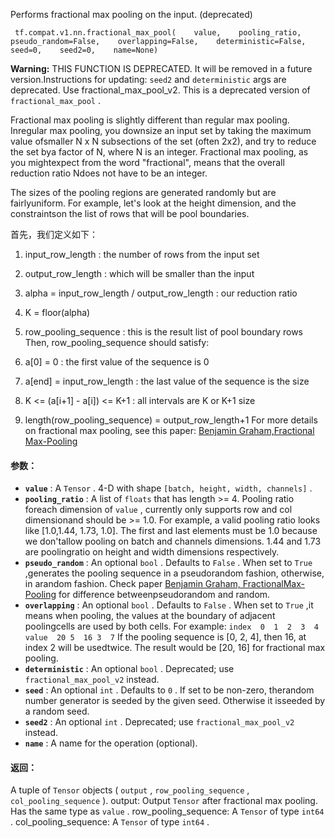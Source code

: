 Performs fractional max pooling on the input. (deprecated)

```
 tf.compat.v1.nn.fractional_max_pool(    value,    pooling_ratio,    pseudo_random=False,    overlapping=False,    deterministic=False,    seed=0,    seed2=0,    name=None) 
```


**Warning:**  THIS FUNCTION IS DEPRECATED. It will be removed in a future version.Instructions for updating: `seed2`  and  `deterministic`  args are deprecated.  Use fractional_max_pool_v2.
This is a deprecated version of  `fractional_max_pool` .

Fractional max pooling is slightly different than regular max pooling.  Inregular max pooling, you downsize an input set by taking the maximum value ofsmaller N x N subsections of the set (often 2x2), and try to reduce the set bya factor of N, where N is an integer.  Fractional max pooling, as you mightexpect from the word "fractional", means that the overall reduction ratio Ndoes not have to be an integer.

The sizes of the pooling regions are generated randomly but are fairlyuniform.  For example, let's look at the height dimension, and the constraintson the list of rows that will be pool boundaries.

首先，我们定义如下：

1. input_row_length : the number of rows from the input set
2. output_row_length : which will be smaller than the input
3. alpha = input_row_length / output_row_length : our reduction ratio
4. K = floor(alpha)
5. row_pooling_sequence : this is the result list of pool boundary rows
Then, row_pooling_sequence should satisfy:

1. a[0] = 0 : the first value of the sequence is 0
2. a[end] = input_row_length : the last value of the sequence is the size
3. K <= (a[i+1] - a[i]) <= K+1 : all intervals are K or K+1 size
4. length(row_pooling_sequence) = output_row_length+1
For more details on fractional max pooling, see this paper: [Benjamin Graham,Fractional Max-Pooling](http://arxiv.org/abs/1412.6071)

#### 参数：
- **`value`** : A  `Tensor` . 4-D with shape  `[batch, height, width, channels]` .
- **`pooling_ratio`** : A list of  `floats`  that has length >= 4.  Pooling ratio foreach dimension of  `value` , currently only supports row and col dimensionand should be >= 1.0. For example, a valid pooling ratio looks like [1.0,1.44, 1.73, 1.0]. The first and last elements must be 1.0 because we don'tallow pooling on batch and channels dimensions.  1.44 and 1.73 are poolingratio on height and width dimensions respectively.
- **`pseudo_random`** : An optional  `bool` .  Defaults to  `False` . When set to  `True` ,generates the pooling sequence in a pseudorandom fashion, otherwise, in arandom fashion. Check paper [Benjamin Graham, FractionalMax-Pooling](http://arxiv.org/abs/1412.6071) for difference betweenpseudorandom and random.
- **`overlapping`** : An optional  `bool` .  Defaults to  `False` .  When set to  `True` ,it means when pooling, the values at the boundary of adjacent poolingcells are used by both cells. For example: `index  0  1  2  3  4`  `value  20 5  16 3  7` If the pooling sequence is [0, 2, 4], then 16, at index 2 will be usedtwice.  The result would be [20, 16] for fractional max pooling.
- **`deterministic`** : An optional  `bool` .  Deprecated; use  `fractional_max_pool_v2` instead.
- **`seed`** : An optional  `int` .  Defaults to  `0` .  If set to be non-zero, therandom number generator is seeded by the given seed.  Otherwise it isseeded by a random seed.
- **`seed2`** : An optional  `int` .  Deprecated; use  `fractional_max_pool_v2`  instead.
- **`name`** : A name for the operation (optional).


#### 返回：
A tuple of  `Tensor`  objects ( `output` ,  `row_pooling_sequence` , `col_pooling_sequence` ).  output: Output  `Tensor`  after fractional max pooling.  Has the same type as     `value` .  row_pooling_sequence: A  `Tensor`  of type  `int64` .  col_pooling_sequence: A  `Tensor`  of type  `int64` .


